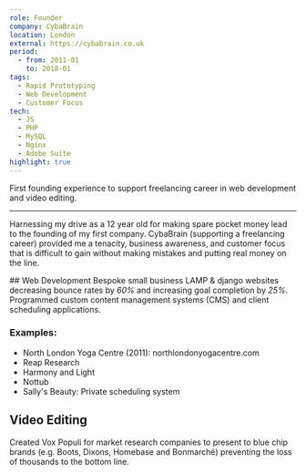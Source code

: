 ```yaml
---
role: Founder
company: CybaBrain
location: London
external: https://cybabrain.co.uk
period:
  - from: 2011-01
    to: 2018-01
tags:
  - Rapid Prototyping
  - Web Development
  - Customer Focus
tech:
  - JS
  - PHP
  - MySQL
  - Nginx
  - Adobe Suite
highlight: true
---
```


First founding experience to support freelancing career in web development and video editing.

---

Harnessing my drive as a 12 year old for making spare pocket money lead to the founding of my first company. CybaBrain (supporting a freelancing career) provided me a tenacity, business awareness, and customer focus that is difficult to gain without making mistakes and putting real money on the line.

## Web Development
Bespoke small business LAMP & django websites decreasing bounce rates by *60%* and increasing goal completion by *25%*. Programmed custom content management systems (CMS) and client scheduling applications.

### Examples:
- North London Yoga Centre (2011): northlondonyogacentre.com
- Reap Research
- Harmony and Light
- Nottub
- Sally's Beauty: Private scheduling system

## Video Editing
Created Vox Populi for market research companies to present to blue chip brands (e.g. Boots, Dixons, Homebase and Bonmarché) preventing the loss of thousands to the bottom line.
